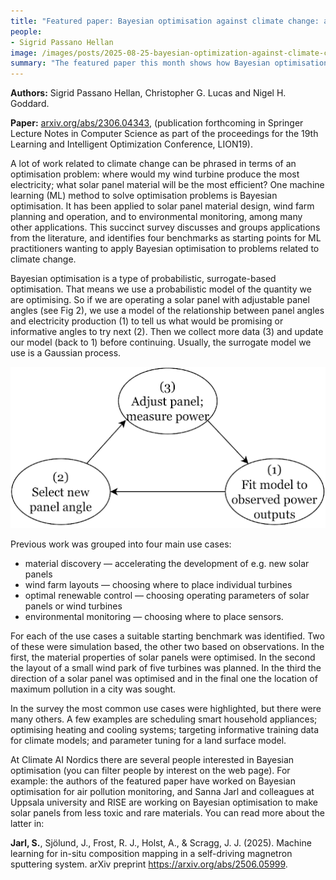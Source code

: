 ```yaml
---
title: "Featured paper: Bayesian optimisation against climate change: applications and benchmarks"
people:
- Sigrid Passano Hellan
image: /images/posts/2025-08-25-bayesian-optimization-against-climate-change-1.png
summary: "The featured paper this month shows how Bayesian optimisation can support climate change mitigation by tackling optimisation problems in renewable energy and environmental monitoring. This includes a review on applications across four main use cases—material discovery, wind farm layouts, optimal renewable control, and environmental monitoring, and the proposal of benchmark problems to guide future research. The work is connected to ongoing projects at Climate AI Nordics, such as efforts to design safer solar panel materials and improve air pollution monitoring."
---
```


**Authors:** Sigrid Passano Hellan, Christopher G. Lucas and Nigel H. Goddard.

**Paper:** [arxiv.org/abs/2306.04343](https://arxiv.org/abs/2306.04343), (publication forthcoming in Springer Lecture Notes in Computer Science as part of the proceedings for the 19th Learning and Intelligent Optimization Conference, LION19).

A lot of work related to climate change can be phrased in terms of an optimisation problem: where would my wind turbine produce the most electricity; what solar panel material will be the most efficient? One machine learning (ML) method to solve optimisation problems is Bayesian optimisation. It has been applied to solar panel material design, wind farm planning and operation, and to environmental monitoring, among many other applications. This succinct survey discusses and groups applications from the literature, and identifies four benchmarks as starting points for ML practitioners wanting to apply Bayesian optimisation to problems related to climate change.

Bayesian optimisation is a type of probabilistic, surrogate-based optimisation. That means we use a probabilistic model of the quantity we are optimising. So if we are operating a solar panel with adjustable panel angles (see Fig 2), we use a model of the relationship between panel angles and electricity production (1) to tell us what would be promising or informative angles to try next (2). Then we collect more data (3) and update our model (back to 1) before continuing. Usually, the surrogate model we use is a Gaussian process.

![](/images/posts/2025-08-25-bayesian-optimization-against-climate-change-2.png)

Previous work was grouped into four main use cases:
* material discovery — accelerating the development of e.g. new solar panels
* wind farm layouts — choosing where to place individual turbines
* optimal renewable control — choosing operating parameters of solar panels or wind turbines
* environmental monitoring — choosing where to place sensors.

For each of the use cases a suitable starting benchmark was identified. Two of these were simulation based, the other two based on observations. In the first, the material properties of solar panels were optimised. In the second the layout of a small wind park of five turbines was planned. In the third the direction of a solar panel was optimised and in the final one the location of maximum pollution in a city was sought.

In the survey the most common use cases were highlighted, but there were many others. A few examples are scheduling smart household appliances; optimising heating and cooling systems; targeting informative training data for climate models; and parameter tuning for a land surface model.

At Climate AI Nordics there are several people interested in Bayesian optimisation (you can filter people by interest on the web page). For example: the authors of the featured paper have worked on Bayesian optimisation for air pollution monitoring, and Sanna Jarl and colleagues at Uppsala university and RISE are working on Bayesian optimisation to make solar panels from less toxic and rare materials. You can read more about the latter in:

**Jarl, S.**, Sjölund, J., Frost, R. J., Holst, A., & Scragg, J. J. (2025). Machine learning for in-situ composition mapping in a self-driving magnetron sputtering system. arXiv preprint https://arxiv.org/abs/2506.05999.
